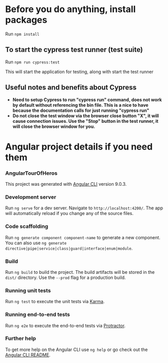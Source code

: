 # Before you do anything, install packages

Run `npm install`

## To start the cypress test runner (test suite)

Run `npm run cypress:test`

This will start the application for testing, along with start the test runner

## Useful notes and benefits about Cypress

- **Need to setup Cypress to run "cypress run" command, does not work by default without referencing the bin file. This is a nice to have because the documentation calls for just running "cypress run"**
- **Do not close the test  window via the browser close button "X", it will cause connection issues. Use the "Stop" button in the test runner, it will close the browser window for you.**

# Angular project details if you need them

### AngularTourOfHeros

This project was generated with [Angular CLI](https://github.com/angular/angular-cli) version 9.0.3.

### Development server

Run `ng serve` for a dev server. Navigate to `http://localhost:4200/`. The app will automatically reload if you change any of the source files.

### Code scaffolding

Run `ng generate component component-name` to generate a new component. You can also use `ng generate directive|pipe|service|class|guard|interface|enum|module`.

### Build

Run `ng build` to build the project. The build artifacts will be stored in the `dist/` directory. Use the `--prod` flag for a production build.

### Running unit tests

Run `ng test` to execute the unit tests via [Karma](https://karma-runner.github.io).

### Running end-to-end tests

Run `ng e2e` to execute the end-to-end tests via [Protractor](http://www.protractortest.org/).

### Further help

To get more help on the Angular CLI use `ng help` or go check out the [Angular CLI README](https://github.com/angular/angular-cli/blob/master/README.md).
